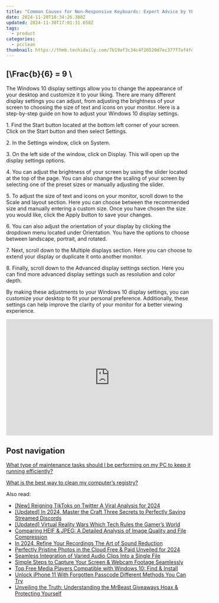 ```yaml
---
title: "Common Causes for Non-Responsive Keyboards: Expert Advice by YL Software Solutions"
date: 2024-11-28T18:34:26.380Z
updated: 2024-11-30T17:01:31.650Z
tags:
  - product
categories:
  - pcclean
thumbnail: https://thmb.techidaily.com/7b19af3c34c4f26520d7ec377f7af4fd1103c8587d1f8befab5026af1dd9a904.jpg
---
```


## \[\Frac{b}{6} = 9 \

The Windows 10 display settings allow you to change the appearance of your desktop and customize it to your liking. There are many different display settings you can adjust, from adjusting the brightness of your screen to choosing the size of text and icons on your monitor. Here is a step-by-step guide on how to adjust your Windows 10 display settings. 

1\. Find the Start button located at the bottom left corner of your screen. Click on the Start button and then select Settings.

2\. In the Settings window, click on System.

3\. On the left side of the window, click on Display. This will open up the display settings options. 

4\. You can adjust the brightness of your screen by using the slider located at the top of the page. You can also change the scaling of your screen by selecting one of the preset sizes or manually adjusting the slider.

5\. To adjust the size of text and icons on your monitor, scroll down to the Scale and layout section. Here you can choose between the recommended size and manually entering a custom size. Once you have chosen the size you would like, click the Apply button to save your changes.

6\. You can also adjust the orientation of your display by clicking the dropdown menu located under Orientation. You have the options to choose between landscape, portrait, and rotated.

7\. Next, scroll down to the Multiple displays section. Here you can choose to extend your display or duplicate it onto another monitor.

8\. Finally, scroll down to the Advanced display settings section. Here you can find more advanced display settings such as resolution and color depth. 

By making these adjustments to your Windows 10 display settings, you can customize your desktop to fit your personal preference. Additionally, these settings can help improve the clarity of your monitor for a better viewing experience.

<!-- affiliate ads begin -->
<iframe width="560" height="315" src="https://www.youtube.com/embed/9sk53d1bBhY?si=yaTeDogLb3D4dYu1" title="YouTube video player" frameborder="0" allow="accelerometer; autoplay; clipboard-write; encrypted-media; gyroscope; picture-in-picture; web-share" referrerpolicy="strict-origin-when-cross-origin" allowfullscreen></iframe>
<!-- affiliate ads end -->

## Post navigation

[What type of maintenance tasks should I be performing on my PC to keep it running efficiently?](https://tools.techidaily.com/pcclean/products/)

[What is the best way to clean my computer’s registry?](https://tools.techidaily.com/pcclean/products/)

<ins class="adsbygoogle"
     style="display:block"
     data-ad-format="autorelaxed"
     data-ad-client="ca-pub-7571918770474297"
     data-ad-slot="1223367746"></ins>

<ins class="adsbygoogle"
     style="display:block"
     data-ad-client="ca-pub-7571918770474297"
     data-ad-slot="8358498916"
     data-ad-format="auto"
     data-full-width-responsive="true"></ins>

<span class="atpl-alsoreadstyle">Also read:</span>
<div><ul>
<li><a href="https://twitter-videos.techidaily.com/new-reigning-tiktoks-on-twitter-a-viral-analysis-for-2024/"><u>[New] Reigning TikToks on Twitter A Viral Analysis for 2024</u></a></li>
<li><a href="https://visual-screen-recording.techidaily.com/updated-in-2024-master-the-craft-three-secrets-to-perfectly-saving-streamed-discords/"><u>[Updated] In 2024, Master the Craft Three Secrets to Perfectly Saving Streamed Discords</u></a></li>
<li><a href="https://article-tips.techidaily.com/updated-virtual-reality-wars-which-tech-rules-the-gamers-world/"><u>[Updated] Virtual Reality Wars Which Tech Rules the Gamer’s World</u></a></li>
<li><a href="https://discover-fantastic.techidaily.com/comparing-heif-and-jpeg-a-detailed-analysis-of-image-quality-and-file-compression/"><u>Comparing HEIF & JPEG: A Detailed Analysis of Image Quality and File Compression</u></a></li>
<li><a href="https://youtube-tips.techidaily.com/24-refine-your-recordings-the-art-of-sound-reduction/"><u>In 2024, Refine Your Recordings The Art of Sound Reduction</u></a></li>
<li><a href="https://extra-guidance.techidaily.com/perfectly-pristine-photos-in-the-cloud-free-and-paid-unveiled-for-2024/"><u>Perfectly Pristine Photos in the Cloud Free & Paid Unveiled for 2024</u></a></li>
<li><a href="https://discover-fantastic.techidaily.com/seamless-integration-of-varied-audio-clips-into-a-single-file/"><u>Seamless Integration of Varied Audio Clips Into a Single File</u></a></li>
<li><a href="https://discover-fantastic.techidaily.com/simple-steps-to-capture-your-screen-and-webcam-footage-seamlessly/"><u>Simple Steps to Capture Your Screen & Webcam Footage Seamlessly</u></a></li>
<li><a href="https://media-tips.techidaily.com/top-free-media-players-compatible-with-windows-10-find-and-install/"><u>Top Free Media Players Compatible with Windows 10: Find & Install</u></a></li>
<li><a href="https://ios-unlock.techidaily.com/unlock-iphone-11-with-forgotten-passcode-different-methods-you-can-try-by-drfone-ios/"><u>Unlock iPhone 11 With Forgotten Passcode Different Methods You Can Try</u></a></li>
<li><a href="https://discover-fantastic.techidaily.com/unveiling-the-truth-understanding-the-mrbeast-giveaways-hoax-and-protecting-yourself/"><u>Unveiling the Truth: Understanding the MrBeast Giveaways Hoax & Protecting Yourself</u></a></li>
</ul></div>

